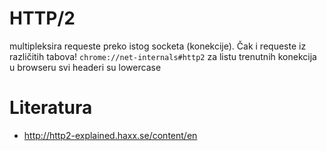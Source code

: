 # HTTP/2

multipleksira requeste preko istog socketa (konekcije). Čak i requeste iz različitih tabova!
`chrome://net-internals#http2` za listu trenutnih konekcija u browseru
svi headeri su lowercase


# Literatura
* http://http2-explained.haxx.se/content/en
